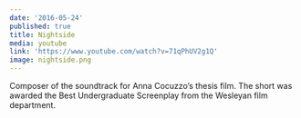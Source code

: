 ```yaml
---
date: '2016-05-24'
published: true
title: Nightside
media: youtube
link: 'https://www.youtube.com/watch?v=71qPhUV2g1Q'
image: nightside.png
---
```

Composer of the soundtrack for Anna Cocuzzo’s thesis film. The short was awarded the Best Undergraduate Screenplay from the Wesleyan film department.
